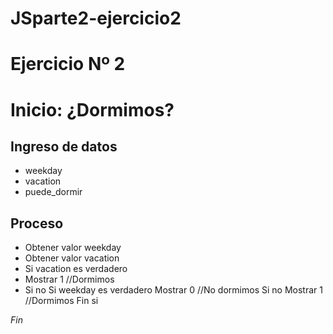 # JSparte2-ejercicio2

# Ejercicio Nº 2

# Inicio: ¿Dormimos?

## Ingreso de datos

- weekday
- vacation
- puede_dormir

## Proceso

- Obtener valor weekday
- Obtener valor vacation
- Si vacation es verdadero
- Mostrar 1 //Dormimos
- Si no Si weekday es verdadero Mostrar 0 //No dormimos Si no Mostrar 1 //Dormimos Fin si

*Fin*